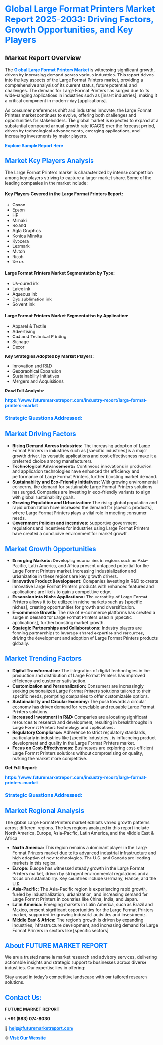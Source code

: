 <h1 style="color: #007BFF;">Global Large Format Printers Market Report 2025-2033: Driving Factors, Growth Opportunities, and Key Players</h1>

<section id="overview">
<h2>Market Report Overview</h2>
<p>The <a href="https://www.futuremarketreport.com/industry-report/large-format-printers-market" style="color: #007BFF; text-decoration: none;"><strong>Global Large Format Printers Market</strong></a> is witnessing significant growth, driven by increasing demand across various industries. This report delves into the key aspects of the Large Format Printers market, providing a comprehensive analysis of its current status, future potential, and challenges. The demand for Large Format Printers has surged due to its wide-ranging applications in industries such as [insert industries], making it a critical component in modern-day [applications].</p>
<p>As consumer preferences shift and industries innovate, the Large Format Printers market continues to evolve, offering both challenges and opportunities for stakeholders. The global market is expected to expand at a substantial compound annual growth rate (CAGR) over the forecast period, driven by technological advancements, emerging applications, and increasing investments by major players.</p>
</section>

<section id="overview">
<p><a href="https://www.futuremarketreport.com/request-sample/reportId=63519" style="color: #007BFF; text-decoration: none;"><strong>Explore Sample Report Here</strong></a></p>
</section>

<section id="key-players">
<h2 style="color: #007BFF;">Market Key Players Analysis</h2>
<p>The Large Format Printers market is characterized by intense competition among key players striving to capture a larger market share. Some of the leading companies in the market include:</p>
<h4>Key Players Covered in the Large Format Printers Report:</h4>
<ul><li>Canon</li><li>Epson</li><li>HP</li><li>Mimaki</li><li>Roland</li><li>Agfa Graphics</li><li>Konica Minolta</li><li>Kyocera</li><li>Lexmark</li><li>Mutoh</li><li>Ricoh</li><li>Xerox</li></ul>
<h4>Large Format Printers Market Segmentation by Type:</h4>
<ul><li>UV-cured ink</li><li>Latex ink</li><li>Aqueous ink</li><li>Dye sublimation ink</li><li>Solvent ink</li></ul>

<h4>Large Format Printers Market Segmentation by Application:</h4>
<ul><li>Apparel &amp; Textile</li><li>Advertising</li><li>Cad and Technical Printing</li><li>Signage</li><li>Decor</li></ul>
<p><strong>Key Strategies Adopted by Market Players:</strong></p>
<ul>
<li>Innovation and R&D</li>
<li>Geographical Expansion</li>
<li>Sustainability Initiatives</li>
<li>Mergers and Acquisitions</li>
</ul>
</section>

<section>
<p><strong>Read Full Analysis: </strong></p><a href="https://www.futuremarketreport.com/industry-report/large-format-printers-market" style="color: #007BFF; text-decoration: none;"><strong>https://www.futuremarketreport.com/industry-report/large-format-printers-market</strong></a>
<h3 style="color: #007BFF;">Strategic Questions Addressed:</h3>
</section>

<section id="driving-factors">
<h2 style="color: #007BFF;">Market Driving Factors</h2>
<ul>
<li><strong>Rising Demand Across Industries:</strong> The increasing adoption of Large Format Printers in industries such as [specific industries] is a major growth driver. Its versatile applications and cost-effectiveness make it a preferred choice among manufacturers.</li>
<li><strong>Technological Advancements:</strong> Continuous innovations in production and application technologies have enhanced the efficiency and performance of Large Format Printers, further boosting market demand.</li>
<li><strong>Sustainability and Eco-Friendly Initiatives:</strong> With growing environmental concerns, the demand for sustainable Large Format Printers solutions has surged. Companies are investing in eco-friendly variants to align with global sustainability goals.</li>
<li><strong>Growing Population and Urbanization:</strong> The rising global population and rapid urbanization have increased the demand for [specific products], where Large Format Printers plays a vital role in meeting consumer needs.</li>
<li><strong>Government Policies and Incentives:</strong> Supportive government regulations and incentives for industries using Large Format Printers have created a conducive environment for market growth.</li>
</ul>
</section>

<section id="growth-opportunities">
<h2 style="color: #007BFF;">Market Growth Opportunities</h2>
<ul>
<li><strong>Emerging Markets:</strong> Developing economies in regions such as Asia-Pacific, Latin America, and Africa present untapped potential for the Large Format Printers market. Increasing industrialization and urbanization in these regions are key growth drivers.</li>
<li><strong>Innovative Product Development:</strong> Companies investing in R&D to create innovative Large Format Printers products with enhanced features and applications are likely to gain a competitive edge.</li>
<li><strong>Expansion into Niche Applications:</strong> The versatility of Large Format Printers allows it to be utilized in niche markets such as [specific niches], creating opportunities for growth and diversification.</li>
<li><strong>E-commerce Growth:</strong> The rise of e-commerce platforms has created a surge in demand for Large Format Printers used in [specific applications], further boosting market growth.</li>
<li><strong>Strategic Partnerships and Collaborations:</strong> Industry players are forming partnerships to leverage shared expertise and resources, driving the development and adoption of Large Format Printers products globally.</li>
</ul>
</section>

<section id="trending-factors">
<h2 style="color: #007BFF;">Market Trending Factors</h2>
<ul>
<li><strong>Digital Transformation:</strong> The integration of digital technologies in the production and distribution of Large Format Printers has improved efficiency and customer satisfaction.</li>
<li><strong>Customization and Personalization:</strong> Consumers are increasingly seeking personalized Large Format Printers solutions tailored to their specific needs, prompting companies to offer customizable options.</li>
<li><strong>Sustainability and Circular Economy:</strong> The push towards a circular economy has driven demand for recyclable and reusable Large Format Printers solutions.</li>
<li><strong>Increased Investment in R&D:</strong> Companies are allocating significant resources to research and development, resulting in breakthroughs in Large Format Printers technology and applications.</li>
<li><strong>Regulatory Compliance:</strong> Adherence to strict regulatory standards, particularly in industries like [specific industries], is influencing product development and quality in the Large Format Printers market.</li>
<li><strong>Focus on Cost-Effectiveness:</strong> Businesses are exploring cost-efficient Large Format Printers solutions without compromising on quality, making the market more competitive.</li>
</ul>
</section>

<section>
<p><strong>Get Full Report: </strong></p><a href="https://www.futuremarketreport.com/industry-report/large-format-printers-market" style="color: #007BFF; text-decoration: none;"><strong>https://www.futuremarketreport.com/industry-report/large-format-printers-market</strong></a>
<h3 style="color: #007BFF;">Strategic Questions Addressed:</h3>
</section>


<section id="regional-analysis">
<h2 style="color: #007BFF;">Market Regional Analysis</h2>
<p>The global Large Format Printers market exhibits varied growth patterns across different regions. The key regions analyzed in this report include North America, Europe, Asia-Pacific, Latin America, and the Middle East & Africa:</p>
<ul>
<li><strong>North America:</strong> This region remains a dominant player in the Large Format Printers market due to its advanced industrial infrastructure and high adoption of new technologies. The U.S. and Canada are leading markets in this region.</li>
<li><strong>Europe:</strong> Europe has witnessed steady growth in the Large Format Printers market, driven by stringent environmental regulations and a focus on sustainability. Key countries include Germany, France, and the U.K.</li>
<li><strong>Asia-Pacific:</strong> The Asia-Pacific region is experiencing rapid growth, fueled by industrialization, urbanization, and increasing demand for Large Format Printers in countries like China, India, and Japan.</li>
<li><strong>Latin America:</strong> Emerging markets in Latin America, such as Brazil and Mexico, present significant opportunities for the Large Format Printers market, supported by growing industrial activities and investments.</li>
<li><strong>Middle East & Africa:</strong> The region’s growth is driven by expanding industries, infrastructure development, and increasing demand for Large Format Printers in sectors like [specific sectors].</li>
</ul>
</section>

<footer>
<h2 style="color: #007BFF;">About FUTURE MARKET REPORT</h2>
<p>We are a trusted name in market research and advisory services, delivering actionable insights and strategic support to businesses across diverse industries. Our expertise lies in offering:</p>

<p>Stay ahead in today’s competitive landscape with our tailored research solutions.</p>

<h2 style="color: #007BFF;">Contact Us:</h2>
<p><strong>FUTURE MARKET REPORT</strong></p>
<p>📞 <strong>+91 (883) 074-8030</strong></p>
<p>📧 <strong><a href="mailto:help@futuremarketreport.com" style="color: #007BFF;">help@futuremarketreport.com</a></strong></p>
<p>🌐 <strong><a href="https://www.futuremarketreport.com/" style="color: #007BFF;">Visit Our Website</a></strong></p>
</footer>